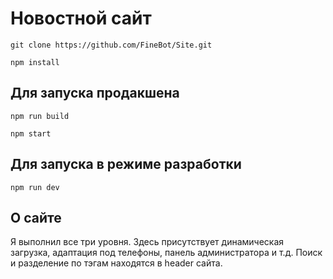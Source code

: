 # Новостной сайт

```git clone https://github.com/FineBot/Site.git```

```npm install```

## Для запуска продакшена

```npm run build```

```npm start```

## Для запуска в режиме разработки

```npm run dev```

## О сайте
Я выполнил все три уровня. Здесь присутствует динамическая загрузка, адаптация под телефоны, панель администратора и т.д.
Поиск и разделение по тэгам находятся в header сайта.

